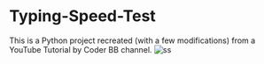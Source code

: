 # Typing-Speed-Test
This is a Python project recreated (with a few modifications) from a YouTube Tutorial by Coder BB channel.
![ss](https://github.com/user-attachments/assets/fdf4df0b-86ad-44c2-b985-1ce423133af3)
